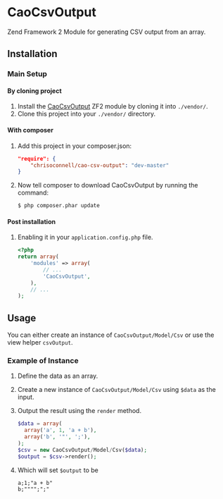 CaoCsvOutput
============

Zend Framework 2 Module for generating CSV output from an array.

Installation
------------

### Main Setup

#### By cloning project

1. Install the [CaoCsvOutput](https://github.com/chrisoconnell/CaoCsvOutput) ZF2 module
   by cloning it into `./vendor/`.
2. Clone this project into your `./vendor/` directory.

#### With composer

1. Add this project in your composer.json:

    ```json
    "require": {
        "chrisoconnell/cao-csv-output": "dev-master"
    }
    ```

2. Now tell composer to download CaoCsvOutput by running the command:

    ```bash
    $ php composer.phar update
    ```

#### Post installation

1. Enabling it in your `application.config.php` file.

    ```php
    <?php
    return array(
        'modules' => array(
            // ...
            'CaoCsvOutput',
        ),
        // ...
    );
    ```

Usage
-----
You can either create an instance of `CaoCsvOutput/Model/Csv` or use the view helper
`csvOutput`. 

### Example of Instance
1. Define the data as an array.
2. Create a new instance of `CaoCsvOutput/Model/Csv` using `$data` as the input.
3. Output the result using the `render` method.

    ```php
    $data = array(
      array('a', 1, 'a + b'),
      array('b', '"', ';'),
    );
    $csv = new CaoCsvOutput/Model/Csv($data);
    $output = $csv->render();
    ```
4. Which will set `$output` to be
  
    ```
    a;1;"a + b"
    b;"""";";"
    ```
